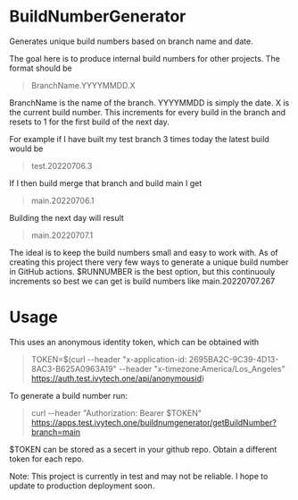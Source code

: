 # BuildNumberGenerator
Generates unique build numbers based on branch name and date.

The goal here is to produce internal build numbers for other projects. The format should be

> BranchName.YYYYMMDD.X

BranchName is the name of the branch.
YYYYMMDD is simply the date.
X is the current build number. This increments for every build in the branch and resets to 1 for the first build of the next day.

For example if I have built my test branch 3 times today the latest build would be

> test.20220706.3

If I then build merge that branch and build main I get

> main.20220706.1

Building the next day will result

> main.20220707.1


The ideal is to keep the build numbers small and easy to work with. As of creating this project there very few ways to generate a unique build number in GitHub actions. $RUNNUMBER is the best option, but this continuouly increments so best we can get is build numbers like main.20220707.267

# Usage

This uses an anonymous identity token, which can be obtained with

> TOKEN=$(curl --header "x-application-id: 2695BA2C-9C39-4D13-8AC3-B625A0963A19" --header "x-timezone:America/Los_Angeles" https://auth.test.ivytech.one/api/anonymousid)

To generate a build number run:

> curl --header "Authorization: Bearer $TOKEN" https://apps.test.ivytech.one/buildnumgenerator/getBuildNumber?branch=main

$TOKEN can be stored as a secert in your github repo. Obtain a different token for each repo. 

Note: This project is currently in test and may not be reliable. I hope to update to production deployment soon. 
